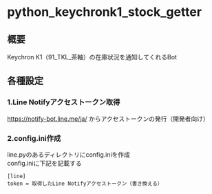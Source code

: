 # python_keychronk1_stock_getter

## 概要
Keychron K1（91_TKL_茶軸）の在庫状況を通知してくれるBot 

## 各種設定
### 1.Line Notifyアクセストークン取得
https://notify-bot.line.me/ja/ からアクセストークンの発行（開発者向け）

### 2.config.ini作成
line.pyのあるディレクトリにconfig.iniを作成  
config.iniに下記を記載する
```
[line]
token = 取得したLine Notifyアクセストークン（書き換える）
```
